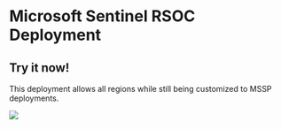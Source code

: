 # Microsoft Sentinel RSOC Deployment

## Try it now!

This deployment allows all regions while still being customized to MSSP deployments.

<a href="https://portal.azure.com/#create/Microsoft.Template/uri/https%3A%2F%2Fraw.githubusercontent.com%2Fjoelst%2FAzLighthouse%2Fmain%2FDeploy-Sentinel-AllReg%2Fazuredeploy.json/createUIDefinitionUri/https%3A%2F%2Fraw.githubusercontent.com%2Fjoelst%2FAzLighthouse%2Fmain%2FDeploy-Sentinel-AllReg%2FcreateUiDefinition.json" target="_blank">
    <img src="https://aka.ms/deploytoazurebutton""/>
</a>
